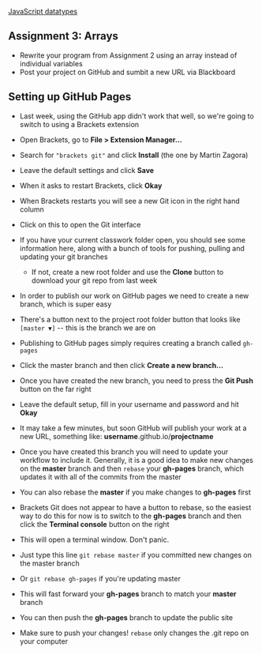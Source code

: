 [JavaScript datatypes](https://owenroberts.github.io/mmp310/week3/index.html)

<h2>Assignment 3: Arrays</h2>
<ul>
	<li>Rewrite your program from Assignment 2 using an array instead of individual variables</li>
	<li>Post your project on GitHub and sumbit a new URL via Blackboard</li>
</ul>

## Setting up GitHub Pages
- Last week, using the GitHub app didn't work that well, so we're going to switch to using a Brackets extension
- Open Brackets, go to **File > Extension Manager...**
- Search for `"brackets git"` and click **Install** (the one by Martin Zagora)
- Leave the default settings and click **Save**
- When it asks to restart Brackets, click **Okay**
- When Brackets restarts you will see a new Git icon in the right hand column
- Click on this to open the Git interface
- If you have your current classwork folder open, you should see some information here, along with a bunch of tools for pushing, pulling and updating your git branches
	- If not, create a new root folder and use the **Clone** button to download your git repo from last week
- In order to publish our work on GitHub pages we need to create a new branch, which is super easy

- There's a button next to the project root folder button that looks like `[master ▼]` -- this is the branch we are on
- Publishing to GitHub pages simply requires creating a branch called `gh-pages`
- Click the master branch and then click **Create a new branch...**
- Once you have created the new branch, you need to press the **Git Push** button on the far right
- Leave the default setup, fill in your username and password and hit **Okay**
- It may take a few minutes, but soon GitHub will publish your work at a new URL, something like: **username**.github.io/**projectname**

- Once you have created this branch you will need to update your workflow to include it.  Generally, it is a good idea to make new changes on the **master** branch and then `rebase` your **gh-pages** branch, which updates it with all of the commits from the master
- You can also rebase the **master** if you make changes to **gh-pages** first
- Brackets Git does not appear to have a button to rebase, so the easiest way to do this for now is to switch to the **gh-pages** branch and then click the **Terminal console** button on the right
- This will open a terminal window.  Don't panic.
- Just type this line `git rebase master` if you committed new changes on the master branch
- Or `git rebase gh-pages` if you're updating master
- This will fast forward your **gh-pages** branch to match your **master** branch
- You can then push the **gh-pages** branch to update the public site
- Make sure to push your changes!  `rebase` only changes the .git repo on your computer
